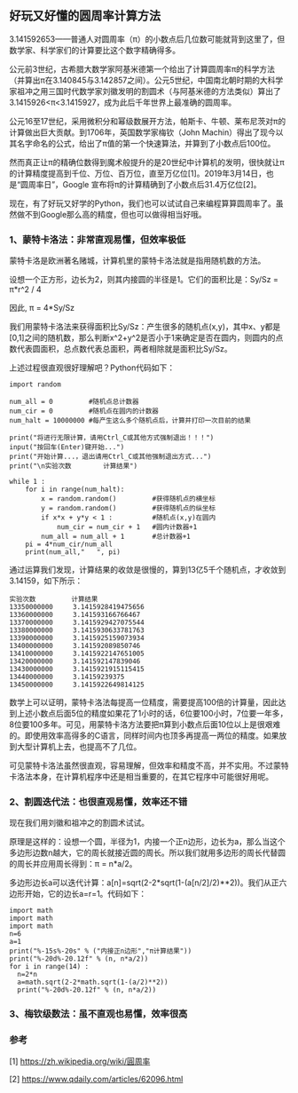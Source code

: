 ## 好玩又好懂的圆周率计算方法

3.141592653——普通人对圆周率（π）的小数点后几位数可能就背到这里了，但数学家、科学家们的计算要比这个数字精确得多。

公元前3世纪，古希腊大数学家阿基米德第一个给出了计算圆周率π的科学方法（并算出π在3.140845与3.142857之间）。公元5世纪，中国南北朝时期的大科学家祖冲之用三国时代数学家刘徽发明的割圆术（与阿基米德的方法类似）算出了3.1415926<π<3.1415927，成为此后千年世界上最准确的圆周率。

公元16至17世纪，采用微积分和幂级数展开方法，帕斯卡、牛顿、莱布尼茨对π的计算做出巨大贡献。到1706年，英国数学家梅钦（John Machin）得出了现今以其名字命名的公式，给出了π值的第一个快速算法，并算到了小数点后100位。

然而真正让π的精确位数得到魔术般提升的是20世纪中计算机的发明，很快就让π的计算精度提高到千位、万位、百万位，直至万亿位[1]。2019年3月14日，也是“圆周率日”，Google 宣布将π的计算精确到了小数点后31.4万亿位[2]。

现在，有了好玩又好学的Python，我们也可以试试自己来编程算算圆周率了。虽然做不到Google那么高的精度，但也可以做得相当好哦。

### 1、蒙特卡洛法：非常直观易懂，但效率极低

蒙特卡洛是欧洲著名赌城，计算机里的蒙特卡洛法就是指用随机数的方法。

设想一个正方形，边长为2，则其内接圆的半径是1。它们的面积比是：Sy/Sz = π*r^2 / 4

因此, π = 4*Sy/Sz

我们用蒙特卡洛法来获得面积比Sy/Sz：产生很多的随机点(x,y)，其中x、y都是[0,1]之间的随机数，那么判断x^2+y^2是否小于1来确定是否在圆内，则圆内的点数代表圆面积，总点数代表总面积，两者相除就是面积比Sy/Sz。

上述过程很直观很好理解吧？Python代码如下：

```
import random

num_all = 0         #随机点总计数器
num_cir = 0         #随机点在圆内的计数器
num_halt = 10000000 #每产生这么多个随机点后，计算并打印一次目前的结果

print("将进行无限计算，请用Ctrl_C或其他方式强制退出！！！")
input("按回车(Enter)键开始...")
print("开始计算...，退出请用Ctrl_C或其他强制退出方式...")
print("\n实验次数        计算结果")

while 1 :
    for i in range(num_halt): 
        x = random.random()         #获得随机点的横坐标
        y = random.random()         #获得随机点的纵坐标
        if x*x + y*y < 1 :          #随机点(x,y)在圆内
            num_cir = num_cir + 1   #圆内计数器+1
        num_all = num_all + 1       #总计数器+1
    pi = 4*num_cir/num_all
    print(num_all,"   ", pi)

```

通过运算我们发现，计算结果的收敛是很慢的，算到13亿5千个随机点，才收敛到3.14159，如下所示：

	实验次数         计算结果
	13350000000     3.1415928419475656
	13360000000     3.141593166766467
	13370000000     3.1415929427075544
	13380000000     3.1415930633781763
	13390000000     3.1415925159073934
	13400000000     3.141592089850746
	13410000000     3.1415922147651005
	13420000000     3.141592147839046
	13430000000     3.1415921915115415
	13440000000     3.14159239375
	13450000000     3.1415922649814125

数学上可以证明，蒙特卡洛法每提高一位精度，需要提高100倍的计算量，因此达到上述小数点后面5位的精度如果花了1小时的话，6位要100小时，7位要一年多，8位要100多年。可见，用蒙特卡洛方法要把π算到小数点后面10位以上是很艰难的。即使用效率高得多的C语言，同样时间内也顶多再提高一两位的精度。如果放到大型计算机上去，也提高不了几位。

可见蒙特卡洛法虽然很直观，容易理解，但效率和精度不高，并不实用。不过蒙特卡洛法本身，在计算机程序中还是相当重要的，在其它程序中可能很好用呢。

### 2、割圆迭代法：也很直观易懂，效率还不错

现在我们用刘徽和祖冲之的割圆术试试。

原理是这样的：设想一个圆，半径为1，内接一个正n边形，边长为a，那么当这个多边形边数n越大，它的周长就接近圆的周长。所以我们就用多边形的周长代替圆的周长并应用周长得到：π = n*a/2。

多边形边长a可以迭代计算：a[n]=sqrt(2-2*sqrt(1-(a[n/2]/2)**2))。我们从正六边形开始，它的边长a=r=1。代码如下：

```
import math
import math
import math
n=6
a=1
print("%-15s%-20s" % ("内接正n边形","π计算结果"))
print("%-20d%-20.12f" % (n, n*a/2))
for i in range(14) :
  n=2*n
  a=math.sqrt(2-2*math.sqrt(1-(a/2)**2))
  print("%-20d%-20.12f" % (n, n*a/2))
```

### 3、梅钦级数法：虽不直观也易懂，效率很高

### 参考

[1] https://zh.wikipedia.org/wiki/圓周率

[2] https://www.qdaily.com/articles/62096.html
